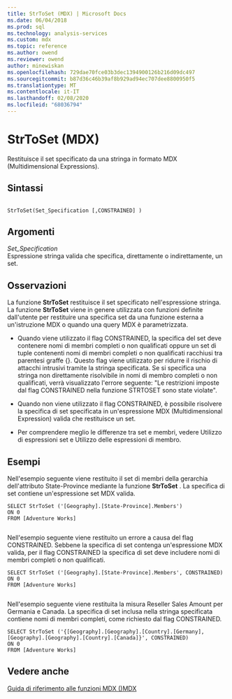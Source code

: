 ```yaml
---
title: StrToSet (MDX) | Microsoft Docs
ms.date: 06/04/2018
ms.prod: sql
ms.technology: analysis-services
ms.custom: mdx
ms.topic: reference
ms.author: owend
ms.reviewer: owend
author: minewiskan
ms.openlocfilehash: 729dae70fce03b3dec1394900126b216d09dc497
ms.sourcegitcommit: b87d36c46b39af8b929ad94ec707dee8800950f5
ms.translationtype: MT
ms.contentlocale: it-IT
ms.lasthandoff: 02/08/2020
ms.locfileid: "68036794"
---
```

# <a name="strtoset-mdx"></a>StrToSet (MDX)


  Restituisce il set specificato da una stringa in formato MDX (Multidimensional Expressions).  
  
## <a name="syntax"></a>Sintassi  
  
```  
  
StrToSet(Set_Specification [,CONSTRAINED] )   
```  
  
## <a name="arguments"></a>Argomenti  
 *Set_Specification*  
 Espressione stringa valida che specifica, direttamente o indirettamente, un set.  
  
## <a name="remarks"></a>Osservazioni  
 La funzione **StrToSet** restituisce il set specificato nell'espressione stringa. La funzione **StrToSet** viene in genere utilizzata con funzioni definite dall'utente per restituire una specifica set da una funzione esterna a un'istruzione MDX o quando una query MDX è parametrizzata.  
  
-   Quando viene utilizzato il flag CONSTRAINED, la specifica del set deve contenere nomi di membri completi o non qualificati oppure un set di tuple contenenti nomi di membri completi o non qualificati racchiusi tra parentesi graffe {}. Questo flag viene utilizzato per ridurre il rischio di attacchi intrusivi tramite la stringa specificata. Se si specifica una stringa non direttamente risolvibile in nomi di membro completi o non qualificati, verrà visualizzato l'errore seguente: "Le restrizioni imposte dal flag CONSTRAINED nella funzione STRTOSET sono state violate".  
  
-   Quando non viene utilizzato il flag CONSTRAINED, è possibile risolvere la specifica di set specificata in un'espressione MDX (Multidimensional Expression) valida che restituisce un set.  
  
-   Per comprendere meglio le differenze tra set e membri, vedere Utilizzo di espressioni set e Utilizzo delle espressioni di membro.  
  
## <a name="examples"></a>Esempi  
 Nell'esempio seguente viene restituito il set di membri della gerarchia dell'attributo State-Province mediante la funzione **StrToSet** . La specifica di set contiene un'espressione set MDX valida.  
  
```  
SELECT StrToSet ('[Geography].[State-Province].Members')  
ON 0  
FROM [Adventure Works]  
  
```  
  
 Nell'esempio seguente viene restituito un errore a causa del flag CONSTRAINED. Sebbene la specifica di set contenga un'espressione MDX valida, per il flag CONSTRAINED la specifica di set deve includere nomi di membri completi o non qualificati.  
  
```  
SELECT StrToSet ('[Geography].[State-Province].Members', CONSTRAINED)  
ON 0  
FROM [Adventure Works]  
  
```  
  
 Nell'esempio seguente viene restituita la misura Reseller Sales Amount per Germania e Canada. La specifica di set inclusa nella stringa specificata contiene nomi di membri completi, come richiesto dal flag CONSTRAINED.  
  
```  
SELECT StrToSet ('{[Geography].[Geography].[Country].[Germany],[Geography].[Geography].[Country].[Canada]}', CONSTRAINED)  
ON 0  
FROM [Adventure Works]  
```  
  
## <a name="see-also"></a>Vedere anche  
 [Guida di riferimento alle funzioni MDX &#40;&#41;MDX](../mdx/mdx-function-reference-mdx.md)  
  
  
